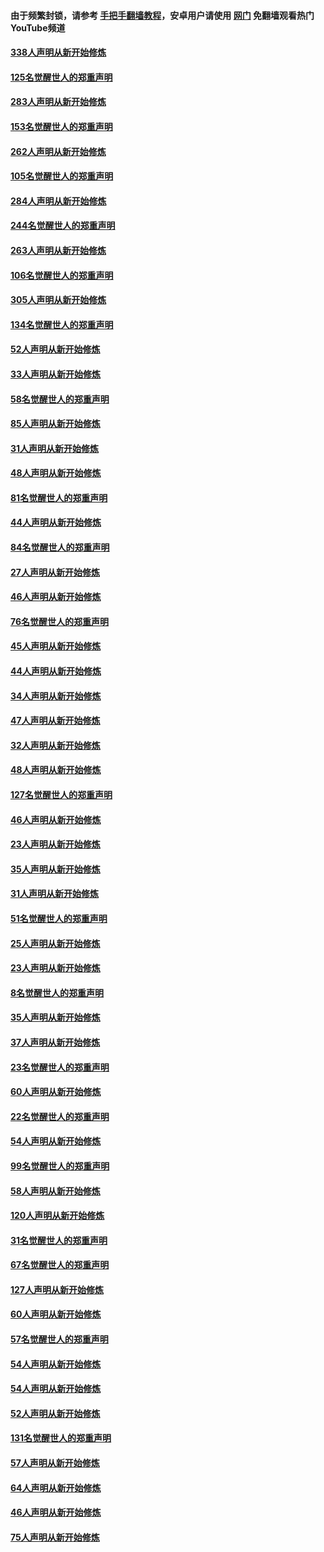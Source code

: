 #### 由于频繁封锁，请参考 [手把手翻墙教程](https://github.com/gfw-breaker/guides/wiki/)，安卓用户请使用 [网门](https://github.com/gfw-breaker/nogfw/blob/master/dl.md?t=04241501) 免翻墙观看热门YouTube频道 

#### [338人声明从新开始修炼](../pages/91/423540.md?t=04241501) 

#### [125名觉醒世人的郑重声明](../pages/91/423539.md?t=04241501) 

#### [283人声明从新开始修炼](../pages/91/423296.md?t=04241501) 

#### [153名觉醒世人的郑重声明](../pages/91/423295.md?t=04241501) 

#### [262人声明从新开始修炼](../pages/91/423004.md?t=04241501) 

#### [105名觉醒世人的郑重声明](../pages/91/423003.md?t=04241501) 

#### [284人声明从新开始修炼](../pages/91/422707.md?t=04241501) 

#### [244名觉醒世人的郑重声明](../pages/91/422706.md?t=04241501) 

#### [263人声明从新开始修炼](../pages/91/422553.md?t=04241501) 

#### [106名觉醒世人的郑重声明](../pages/91/422552.md?t=04241501) 

#### [305人声明从新开始修炼](../pages/91/422153.md?t=04241501) 

#### [134名觉醒世人的郑重声明](../pages/91/422152.md?t=04241501) 

#### [52人声明从新开始修炼](../pages/91/421846.md?t=04241501) 

#### [33人声明从新开始修炼](../pages/91/421804.md?t=04241501) 

#### [58名觉醒世人的郑重声明](../pages/91/421845.md?t=04241501) 

#### [85人声明从新开始修炼](../pages/91/421769.md?t=04241501) 

#### [31人声明从新开始修炼](../pages/91/421763.md?t=04241501) 

#### [48人声明从新开始修炼](../pages/91/421605.md?t=04241501) 

#### [81名觉醒世人的郑重声明](../pages/91/421656.md?t=04241501) 

#### [44人声明从新开始修炼](../pages/91/421544.md?t=04241501) 

#### [84名觉醒世人的郑重声明](../pages/91/421543.md?t=04241501) 

#### [27人声明从新开始修炼](../pages/91/421465.md?t=04241501) 

#### [46人声明从新开始修炼](../pages/91/421454.md?t=04241501) 

#### [76名觉醒世人的郑重声明](../pages/91/421453.md?t=04241501) 

#### [45人声明从新开始修炼](../pages/91/421452.md?t=04241501) 

#### [44人声明从新开始修炼](../pages/91/421422.md?t=04241501) 

#### [34人声明从新开始修炼](../pages/91/421322.md?t=04241501) 

#### [47人声明从新开始修炼](../pages/91/421264.md?t=04241501) 

#### [32人声明从新开始修炼](../pages/91/421225.md?t=04241501) 

#### [48人声明从新开始修炼](../pages/91/421202.md?t=04241501) 

#### [127名觉醒世人的郑重声明](../pages/91/421224.md?t=04241501) 

#### [46人声明从新开始修炼](../pages/91/421203.md?t=04241501) 

#### [23人声明从新开始修炼](../pages/91/421138.md?t=04241501) 

#### [35人声明从新开始修炼](../pages/91/421122.md?t=04241501) 

#### [31人声明从新开始修炼](../pages/91/421081.md?t=04241501) 

#### [51名觉醒世人的郑重声明](../pages/91/421080.md?t=04241501) 

#### [25人声明从新开始修炼](../pages/91/421020.md?t=04241501) 

#### [23人声明从新开始修炼](../pages/91/420884.md?t=04241501) 

#### [8名觉醒世人的郑重声明](../pages/91/420883.md?t=04241501) 

#### [35人声明从新开始修炼](../pages/91/420809.md?t=04241501) 

#### [37人声明从新开始修炼](../pages/91/420766.md?t=04241501) 

#### [23名觉醒世人的郑重声明](../pages/91/420765.md?t=04241501) 

#### [60人声明从新开始修炼](../pages/91/420727.md?t=04241501) 

#### [22名觉醒世人的郑重声明](../pages/91/420726.md?t=04241501) 

#### [54人声明从新开始修炼](../pages/91/420529.md?t=04241501) 

#### [99名觉醒世人的郑重声明](../pages/91/420528.md?t=04241501) 

#### [58人声明从新开始修炼](../pages/91/420198.md?t=04241501) 

#### [120人声明从新开始修炼](../pages/91/420141.md?t=04241501) 

#### [31名觉醒世人的郑重声明](../pages/91/420197.md?t=04241501) 

#### [67名觉醒世人的郑重声明](../pages/91/420140.md?t=04241501) 

#### [127人声明从新开始修炼](../pages/91/420082.md?t=04241501) 

#### [60人声明从新开始修炼](../pages/91/420081.md?t=04241501) 

#### [57名觉醒世人的郑重声明](../pages/91/420080.md?t=04241501) 

#### [54人声明从新开始修炼](../pages/91/419533.md?t=04241501) 

#### [54人声明从新开始修炼](../pages/91/419532.md?t=04241501) 

#### [52人声明从新开始修炼](../pages/91/419531.md?t=04241501) 

#### [131名觉醒世人的郑重声明](../pages/91/419530.md?t=04241501) 

#### [57人声明从新开始修炼](../pages/91/419430.md?t=04241501) 

#### [64人声明从新开始修炼](../pages/91/419429.md?t=04241501) 

#### [46人声明从新开始修炼](../pages/91/419428.md?t=04241501) 

#### [75人声明从新开始修炼](../pages/91/419427.md?t=04241501) 

